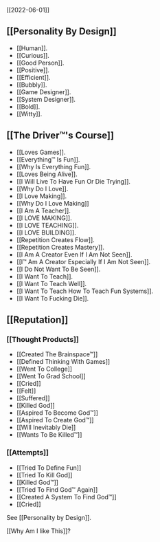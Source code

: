 [[2022-06-01]]

[[Personality By Design]]
---
- [[Human]].
- [[Curious]].
- [[Good Person]].
- [[Positive]].
- [[Efficient]].
- [[Bubbly]].
- [[Game Designer]].
- [[System Designer]].
- [[Bold]].
- [[Witty]].

[[The Driver™'s Course]]
---
- [[Loves Games]].
- [[Everything™ Is Fun]].
- [[Why Is Everything Fun]].
- [[Loves Being Alive]].
- [[I Will Live To Have Fun Or Die Trying]].
- [[Why Do I Love]].
- [[I Love Making]].
- [[Why Do I Love Making]]
- [[I Am A Teacher]].
- [[I LOVE MAKING]].
- [[I LOVE TEACHING]].
- [[I LOVE BUILDING]].
- [[Repetition Creates Flow]].
- [[Repetition Creates Mastery]].
- [[I Am A Creator Even If I Am Not Seen]].
- [[I™ Am A Creator Especially If I Am Not Seen]].
- [[I Do Not Want To Be Seen]].
- [[I Want To Teach]].
- [[I Want To Teach Well]].
- [[I Want To Teach How To Teach Fun Systems]].
- [[I Want To Fucking Die]].

[[Reputation]]
---

### [[Thought Products]]
- [[Created The Brainspace™]]
- [[Defined Thinking With Games]]
- [[Went To College]]
- [[Went To Grad School]]
- [[Cried]]
- [[Felt]]
- [[Suffered]]
- [[Killed God]]
- [[Aspired To Become God™]]
- [[Aspired To Create God™]]
- [[Will Inevitably Die]]
- [[Wants To Be Killed™]]

### [[Attempts]]
- [[Tried To Define Fun]]
- [[Tried To Kill God]]
- [[Killed God™]]
- [[Tried To Find God™ Again]]
- [[Created A System To Find God™]]
- [[Cried]]

See [[Personality by Design]].

[[Why Am I like This]]?